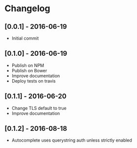 # Changelog

## [0.0.1] - 2016-06-19
- Initial commit

## [0.1.0] - 2016-06-19
- Publish on NPM
- Publish on Bower
- Improve documentation
- Deploy tests on travis

## [0.1.1] - 2016-06-20
- Change TLS default to true
- Improve documentation

## [0.1.2] - 2016-08-18
- Autocomplete uses querystring auth unless strictly enabled